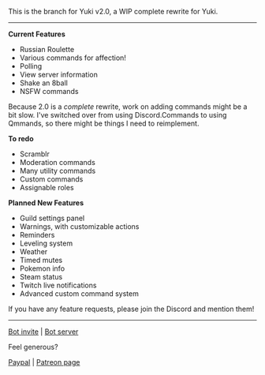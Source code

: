 This is the branch for Yuki v2.0, a WIP complete rewrite for Yuki.

-----

**Current Features**

- Russian Roulette
- Various commands for affection!
- Polling
- View server information
- Shake an 8ball
- NSFW commands


Because 2.0 is a *complete* rewrite, work on adding commands might be a bit slow. I've switched over from using Discord.Commands to using Qmmands, so there might be things I need to reimplement.

**To redo**
- Scramblr
- Moderation commands
- Many utility commands
- Custom commands
- Assignable roles


**Planned New Features**
- Guild settings panel
- Warnings, with customizable actions
- Reminders
- Leveling system
- Weather
- Timed mutes
- Pokemon info
- Steam status
- Twitch live notifications
- Advanced custom command system


If you have any feature requests, please join the Discord and mention them!

-------
[Bot invite](https://discordapp.com/login?redirect_to=%2Foauth2%2Fauthorize%3Fclient_id%3D338887651677700098%26scope%3Dbot%26permissions%3D271690950) | [Bot server](https://discordapp.com/invite/qA4c4f3)


Feel generous?


[Paypal](https://www.paypal.me/veenus2247) | [Patreon page](https://www.patreon.com/veethree)
